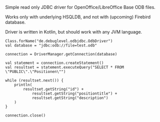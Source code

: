 Simple read only JDBC driver for OpenOffice/LibreOffice Base ODB files.

Works only with underlying HSQLDB, and not with (upcoming) Firebird database.

Driver is written in Kotlin, but should work with any JVM language.

```
Class.forName("de.debuglevel.odbjdbc.OdbDriver")
val database = "jdbc:odb://file=test.odb"

connection = DriverManager.getConnection(database)

val statement = connection.createStatement()
val resultset = statement.executeQuery("SELECT * FROM \"PUBLIC\".\"Positionen\"")

while (resultset.next()) {
    println(
        resultset.getString("id") +
            resultset.getString("positiontitle") +
            resultset.getString("description")
    )
}

connection.close()
```